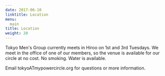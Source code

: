 ```yaml
---
date: 2017-06-10
linktitle: Location
menu:
  main
title: Location
weight: 20
---
```


Tokyo Men's Group currently meets in Hiroo on 1st and 3rd Tuesdays.
We meet in the office of one of our members, so the venue is available
for our circle at no cost.  No smoking.  Water is available.

Email tokyoATmypowercircle.org for questions or more information.


